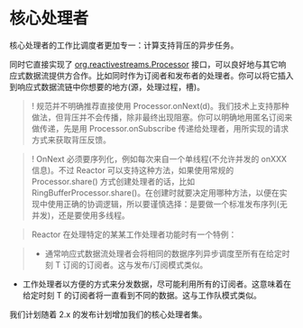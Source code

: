 # 核心处理者

核心处理者的工作比调度者更加专一：计算支持背压的异步任务。

同时它直接实现了 [org.reactivestreams.Processor](https://github.com/reactive-streams/reactive-streams-jvm/blob/master/api/src/main/java/org/reactivestreams/Processor.java) 接口，可以良好地与其它响应式数据流提供方合作。比如同时作为订阅者和发布者的处理者。你可以将它插入到响应式数据流链中你想要的地方(源，处理过程，槽)。

>! 规范并不明确推荐直接使用 Processor.onNext(d)。我们技术上支持那种做法，但背压并不会传播，除非最终出现阻塞。你可以明确地用匿名订阅来做传递，先是用 Processor.onSubscribe 传递给处理者，用所实现的请求方式来获取背压反馈。

>! OnNext 必须要序列化，例如每次来自一个单线程(不允许并发的 onXXX 信息)。不过 Reactor 可以支持这种方法，如果使用常规的 Processor.share() 方式创建处理者的话，比如 RingBufferProcessor.share()。在创建时就要决定用哪种方法，以便在实现中使用正确的协调逻辑，所以要谨慎选择：是要做一个标准发布序列(无并发)，还是要使用多线程。

>Reactor 在处理特定的某某工作处理者功能时有一个特例：

>- 通常响应式数据流处理者会将相同的数据序列异步调度至所有在给定时刻 T 订阅的订阅者。这与发布/订阅模式类似。
- 工作处理者以方便的方式来分发数据，尽可能利用所有的订阅者。这意味着在给定时刻 T 的订阅者将一直看到不同的数据。这与工作队模式类似。

我们计划随着 2.x 的发布计划增加我们的核心处理者集。